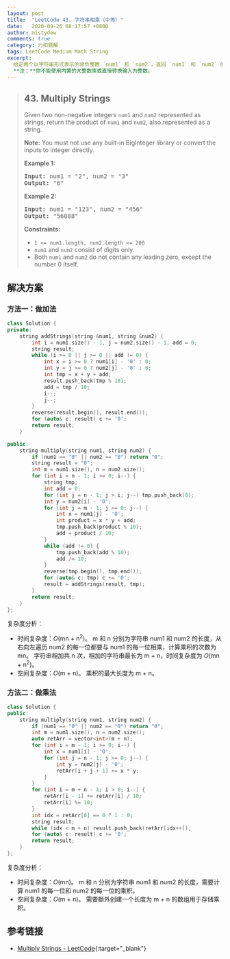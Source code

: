 ```yaml
---
layout: post
title:  "LeetCode 43. 字符串相乘（中等）"
date:   2020-09-26 08:17:57 +0800
author: mistydew
comments: true
category: 力扣题解
tags: LeetCode Medium Math String
excerpt:
  给定两个以字符串形式表示的非负整数 `num1` 和 `num2`，返回 `num1` 和 `num2` 的乘积，也用字符串表示。<br
  **注：**你不能使用内置的大整数库或直接转换输入为整数。
---
```

> ## 43. Multiply Strings
> 
> Given two non-negative integers `num1` and `num2` represented as strings,
> return the product of `num1` and `num2`, also represented as a string.
> 
> **Note:** You must not use any built-in BigInteger library or convert the
> inputs to integer directly.
> 
> **Example 1:**
> 
> <pre>
> <strong>Input:</strong> num1 = "2", num2 = "3"
> <strong>Output:</strong> "6"
> </pre>
> 
> **Example 2:**
> 
> <pre>
> <strong>Input:</strong> num1 = "123", num2 = "456"
> <strong>Output:</strong> "56088"
> </pre>
> 
> **Constraints:**
> 
> * `1 <= num1.length, num2.length <= 200`
> * `num1` and `num2` consist of digits only.
> * Both `num1` and `num2` do not contain any leading zero, except the number 0
> itself.

## 解决方案

### 方法一：做加法

```cpp
class Solution {
private:
    string addStrings(string &num1, string &num2) {
        int i = num1.size() - 1, j = num2.size() - 1, add = 0;
        string result;
        while (i >= 0 || j >= 0 || add != 0) {
            int x = i >= 0 ? num1[i] - '0' : 0;
            int y = j >= 0 ? num2[j] - '0' : 0;
            int tmp = x + y + add;
            result.push_back(tmp % 10);
            add = tmp / 10;
            i--;
            j--;
        }
        reverse(result.begin(), result.end());
        for (auto& c: result) c += '0';
        return result;
    }

public:
    string multiply(string num1, string num2) {
        if (num1 == "0" || num2 == "0") return "0";
        string result = "0";
        int m = num1.size(), n = num2.size();
        for (int i = n - 1; i >= 0; i--) {
            string tmp;
            int add = 0;
            for (int j = n - 1; j > i; j--) tmp.push_back(0);
            int y = num2[i] - '0';
            for (int j = m - 1; j >= 0; j--) {
                int x = num1[j] - '0';
                int product = x * y + add;
                tmp.push_back(product % 10);
                add = product / 10;
            }
            while (add != 0) {
                tmp.push_back(add % 10);
                add /= 10;
            }
            reverse(tmp.begin(), tmp.end());
            for (auto& c: tmp) c += '0';
            result = addStrings(result, tmp);
        }
        return result;
    }
};
```

复杂度分析：
* 时间复杂度：*O*(mn + n<sup>2</sup>)。
  m 和 n 分别为字符串 num1 和 num2 的长度，从右向左遍历 num2 的每一位都要与 num1 的每一位相乘，计算乘积的次数为 mn。
  字符串相加共 n 次，相加的字符串最长为 m + n，时间复杂度为 *O*(mn + n<sup>2</sup>)。
* 空间复杂度：*O*(m + n)。
  乘积的最大长度为 m + n。

### 方法二：做乘法

```cpp
class Solution {
public:
    string multiply(string num1, string num2) {
        if (num1 == "0" || num2 == "0") return "0";
        int m = num1.size(), n = num2.size();
        auto retArr = vector<int>(m + n);
        for (int i = m - 1; i >= 0; i--) {
            int x = num1[i] - '0';
            for (int j = n - 1; j >= 0; j--) {
                int y = num2[j] - '0';
                retArr[i + j + 1] += x * y;
            }
        }
        for (int i = m + n - 1; i > 0; i--) {
            retArr[i - 1] += retArr[i] / 10;
            retArr[i] %= 10;
        }
        int idx = retArr[0] == 0 ? 1 : 0;
        string result;
        while (idx < m + n) result.push_back(retArr[idx++]);
        for (auto& c: result) c += '0';
        return result;
    }
};
```

复杂度分析：
* 时间复杂度：*O*(mn)。
  m 和 n 分别为字符串 num1 和 num2 的长度，需要计算 num1 的每一位和 num2 的每一位的乘积。
* 空间复杂度：*O*(m + n)。
  需要额外创建一个长度为 m + n 的数组用于存储乘积。

## 参考链接

* [Multiply Strings - LeetCode](https://leetcode.com/problems/multiply-strings/){:target="_blank"}

